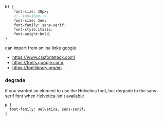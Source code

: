 ```html
h1 {
    font-size: 30px;
    <!--1em=16px-->
    font-size: 2em;
    font-family: sans-serif;
    font-style:italic;
    font-weight:bold;
}
```
can import from online linke google  
* https://www.cssfontstack.com/  
* https://fonts.google.com/  
* https://fontlibrary.org/en  

### degrade
if you wanted an element to use the Helvetica font, but degrade to the sans-serif font when Helvetica isn't available
```html
p {
  font-family: Helvetica, sans-serif;
}
```
